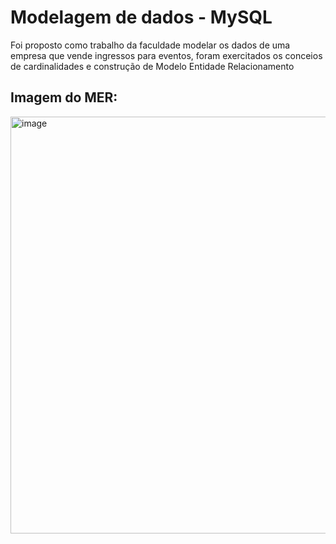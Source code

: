 # Modelagem de dados - MySQL

Foi proposto como trabalho da faculdade modelar os dados de uma empresa que vende ingressos para eventos, foram exercitados os conceios de cardinalidades e construção de Modelo Entidade Relacionamento

## Imagem do MER:
<img width="1022" height="667" alt="image" src="https://github.com/user-attachments/assets/60405d0b-643f-4fda-9ce3-f53b2aa4df49" />
